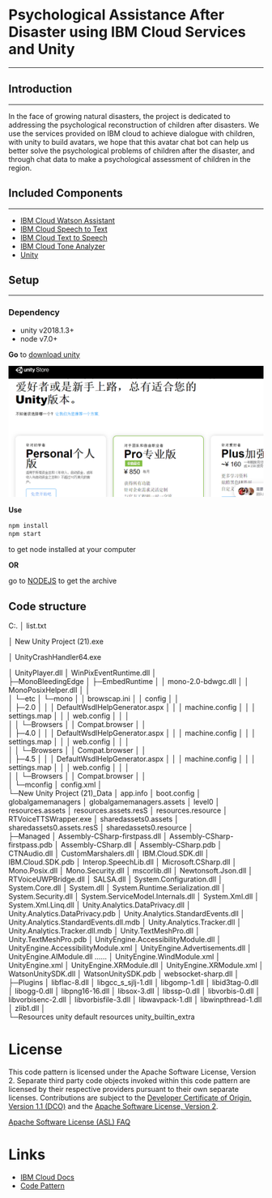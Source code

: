 # Psychological Assistance After Disaster using IBM Cloud Services and Unity
***
## Introduction
***
In the face of growing natural disasters, the project is dedicated to addressing the psychological reconstruction of children after disasters. We use the services provided on IBM cloud to achieve dialogue with children, with unity to build avatars, we hope that this avatar chat bot can help us better solve the psychological problems of children after the disaster, and through chat data to make a psychological assessment of children in the region.
## Included Components 
***
- [IBM Cloud Watson Assistant](https://cloud.ibm.com/catalog?search=label:%E8%BD%BB%E9%87%8F&category=ai)
- [IBM Cloud Speech to Text](https://cloud.ibm.com/catalog?search=label:%E8%BD%BB%E9%87%8F&category=ai)
- [IBM Cloud Text to Speech](https://cloud.ibm.com/catalog?search=label:%E8%BD%BB%E9%87%8F&category=ai)
- [IBM Cloud Tone Analyzer](https://cloud.ibm.com/catalog?search=label:%E8%BD%BB%E9%87%8F&category=ai)
- [Unity](https://unity.cn/)

## Setup
***
### Dependency

- unity v2018.1.3+
- node v7.0+  

**Go** to [download unity](https://unity.cn/)

!["download"](img/p1.PNG)

**Use**
```bash
npm install  
npm start
```
to get node installed at your computer

**OR**

go to [NODEJS](https://nodejs.org/en/) to get the archive

## Code structure
C:.
│  list.txt

│  New Unity Project (21).exe

│  UnityCrashHandler64.exe

│  UnityPlayer.dll
│  WinPixEventRuntime.dll
│  
├─MonoBleedingEdge
│  ├─EmbedRuntime
│  │      mono-2.0-bdwgc.dll
│  │      MonoPosixHelper.dll
│  │      
│  └─etc
│      └─mono
│          │  browscap.ini
│          │  config
│          │  
│          ├─2.0
│          │  │  DefaultWsdlHelpGenerator.aspx
│          │  │  machine.config
│          │  │  settings.map
│          │  │  web.config
│          │  │  
│          │  └─Browsers
│          │          Compat.browser
│          │          
│          ├─4.0
│          │  │  DefaultWsdlHelpGenerator.aspx
│          │  │  machine.config
│          │  │  settings.map
│          │  │  web.config
│          │  │  
│          │  └─Browsers
│          │          Compat.browser
│          │          
│          ├─4.5
│          │  │  DefaultWsdlHelpGenerator.aspx
│          │  │  machine.config
│          │  │  settings.map
│          │  │  web.config
│          │  │  
│          │  └─Browsers
│          │          Compat.browser
│          │          
│          └─mconfig
│                  config.xml
│                  
└─New Unity Project (21)_Data
    │  app.info
    │  boot.config
    │  globalgamemanagers
    │  globalgamemanagers.assets
    │  level0
    │  resources.assets
    │  resources.assets.resS
    │  resources.resource
    │  RTVoiceTTSWrapper.exe
    │  sharedassets0.assets
    │  sharedassets0.assets.resS
    │  sharedassets0.resource
    │  
    ├─Managed
    │      Assembly-CSharp-firstpass.dll
    │      Assembly-CSharp-firstpass.pdb
    │      Assembly-CSharp.dll
    │      Assembly-CSharp.pdb
    │      CTNAudio.dll
    │      CustomMarshalers.dll
    │      IBM.Cloud.SDK.dll
    │      IBM.Cloud.SDK.pdb
    │      Interop.SpeechLib.dll
    │      Microsoft.CSharp.dll
    │      Mono.Posix.dll
    │      Mono.Security.dll
    │      mscorlib.dll
    │      Newtonsoft.Json.dll
    │      RTVoiceUWPBridge.dll
    │      SALSA.dll
    │      System.Configuration.dll
    │      System.Core.dll
    │      System.dll
    │      System.Runtime.Serialization.dll
    │      System.Security.dll
    │      System.ServiceModel.Internals.dll
    │      System.Xml.dll
    │      System.Xml.Linq.dll
    │      Unity.Analytics.DataPrivacy.dll
    │      Unity.Analytics.DataPrivacy.pdb
    │      Unity.Analytics.StandardEvents.dll
    │      Unity.Analytics.StandardEvents.dll.mdb
    │      Unity.Analytics.Tracker.dll
    │      Unity.Analytics.Tracker.dll.mdb
    │      Unity.TextMeshPro.dll
    │      Unity.TextMeshPro.pdb
    │      UnityEngine.AccessibilityModule.dll
    │      UnityEngine.AccessibilityModule.xml
    │      UnityEngine.Advertisements.dll
    │      UnityEngine.AIModule.dll
   ......
    │      UnityEngine.WindModule.xml
    │      UnityEngine.xml
    │      UnityEngine.XRModule.dll
    │      UnityEngine.XRModule.xml
    │      WatsonUnitySDK.dll
    │      WatsonUnitySDK.pdb
    │      websocket-sharp.dll
    │      
    ├─Plugins
    │      libflac-8.dll
    │      libgcc_s_sjlj-1.dll
    │      libgomp-1.dll
    │      libid3tag-0.dll
    │      libogg-0.dll
    │      libpng16-16.dll
    │      libsox-3.dll
    │      libssp-0.dll
    │      libvorbis-0.dll
    │      libvorbisenc-2.dll
    │      libvorbisfile-3.dll
    │      libwavpack-1.dll
    │      libwinpthread-1.dll
    │      zlib1.dll
    │      
    └─Resources
            unity default resources
            unity_builtin_extra
            


# License

This code pattern is licensed under the Apache Software License, Version 2.  Separate third party code objects invoked within this code pattern are licensed by their respective providers pursuant to their own separate licenses. Contributions are subject to the [Developer Certificate of Origin, Version 1.1 (DCO)](https://developercertificate.org/) and the [Apache Software License, Version 2](https://www.apache.org/licenses/LICENSE-2.0.txt).

[Apache Software License (ASL) FAQ](https://www.apache.org/foundation/license-faq.html#WhatDoesItMEAN)
# Links

* [IBM Cloud Docs](https://cloud.ibm.com/docs/)
* [Code Pattern](https://developer.ibm.com/cn/patterns/)


